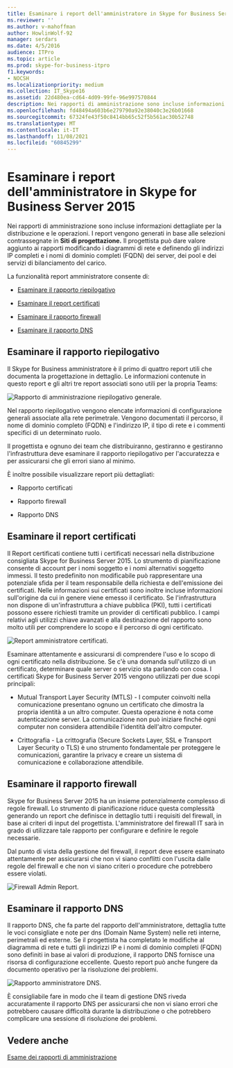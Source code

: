 ```yaml
---
title: Esaminare i report dell'amministratore in Skype for Business Server 2015
ms.reviewer: ''
ms.author: v-mahoffman
author: HowlinWolf-92
manager: serdars
ms.date: 4/5/2016
audience: ITPro
ms.topic: article
ms.prod: skype-for-business-itpro
f1.keywords:
- NOCSH
ms.localizationpriority: medium
ms.collection: IT_Skype16
ms.assetid: 22d480ea-cd64-4d09-99fe-96e997570844
description: Nei rapporti di amministrazione sono incluse informazioni dettagliate per la distribuzione e le operazioni. I report vengono generati in base alle selezioni contrassegnate in Siti di progettazione. Il progettista può dare valore aggiunto ai rapporti modificando i diagrammi di rete e definendo gli indirizzi IP completi e i nomi di dominio completi (FQDN) dei server, dei pool e dei servizi di bilanciamento del carico.
ms.openlocfilehash: fd48494a603b6e279790a92e38040c3e26b01668
ms.sourcegitcommit: 67324fe43f50c8414bb65c52f5b561ac30b52748
ms.translationtype: MT
ms.contentlocale: it-IT
ms.lasthandoff: 11/08/2021
ms.locfileid: "60845299"
---
```

# <a name="review-the-administrator-reports-in-skype-for-business-server-2015"></a>Esaminare i report dell'amministratore in Skype for Business Server 2015

Nei rapporti di amministrazione sono incluse informazioni dettagliate per la distribuzione e le operazioni. I report vengono generati in base alle selezioni contrassegnate in **Siti di progettazione.** Il progettista può dare valore aggiunto ai rapporti modificando i diagrammi di rete e definendo gli indirizzi IP completi e i nomi di dominio completi (FQDN) dei server, dei pool e dei servizi di bilanciamento del carico.

La funzionalità report amministratore consente di:

- [Esaminare il rapporto riepilogativo](review-the-administrator-reports.md#Summary_report)

- [Esaminare il report certificati](review-the-administrator-reports.md#Certificates_Report)

- [Esaminare il rapporto firewall](review-the-administrator-reports.md#Firewall_report)

- [Esaminare il rapporto DNS](review-the-administrator-reports.md#DNS_Report)

## <a name="review-the-summary-report"></a>Esaminare il rapporto riepilogativo
<a name="Summary_report"> </a>

Il Skype for Business amministratore è il primo di quattro report utili che documenta la progettazione in dettaglio. Le informazioni contenute in questo report e gli altri tre report associati sono utili per la propria Teams:

![Rapporto di amministrazione riepilogativo generale.](../../media/General_Summary_Report_Admin_Report.png)

Nel rapporto riepilogativo vengono elencate informazioni di configurazione generali associate alla rete perimetrale. Vengono documentati il percorso, il nome di dominio completo (FQDN) e l'indirizzo IP, il tipo di rete e i commenti specifici di un determinato ruolo.

Il progettista e ognuno dei team che distribuiranno, gestiranno e gestiranno l'infrastruttura deve esaminare il rapporto riepilogativo per l'accuratezza e per assicurarsi che gli errori siano al minimo.

È inoltre possibile visualizzare report più dettagliati:

- Rapporto certificati

- Rapporto firewall

- Rapporto DNS

## <a name="review-the-certificates-report"></a>Esaminare il report certificati
<a name="Certificates_Report"> </a>

Il Report certificati contiene tutti i certificati necessari nella distribuzione consigliata Skype for Business Server 2015. Lo strumento di pianificazione consente di account per i nomi soggetto e i nomi alternativi soggetto immessi. Il testo predefinito non modificabile può rappresentare una potenziale sfida per il team responsabile della richiesta e dell'emissione dei certificati. Nelle informazioni sui certificati sono inoltre incluse informazioni sull'origine da cui in genere viene emesso il certificato. Se l'infrastruttura non dispone di un'infrastruttura a chiave pubblica (PKI), tutti i certificati possono essere richiesti tramite un provider di certificati pubblico. I campi relativi agli utilizzi chiave avanzati e alla destinazione del rapporto sono molto utili per comprendere lo scopo e il percorso di ogni certificato.

![Report amministratore certificati.](../../media/Certificates_Report_Admin_Report.png)

Esaminare attentamente e assicurarsi di comprendere l'uso e lo scopo di ogni certificato nella distribuzione. Se c'è una domanda sull'utilizzo di un certificato, determinare quale server o servizio sta parlando con cosa. I certificati Skype for Business Server 2015 vengono utilizzati per due scopi principali:

- Mutual Transport Layer Security (MTLS) - I computer coinvolti nella comunicazione presentano ognuno un certificato che dimostra la propria identità a un altro computer. Questa operazione è nota come autenticazione server. La comunicazione non può iniziare finché ogni computer non considera attendibile l'identità dell'altro computer.

- Crittografia - La crittografia (Secure Sockets Layer, SSL e Transport Layer Security o TLS) è uno strumento fondamentale per proteggere le comunicazioni, garantire la privacy e creare un sistema di comunicazione e collaborazione attendibile.

## <a name="review-the-firewall-report"></a>Esaminare il rapporto firewall
<a name="Firewall_report"> </a>

Skype for Business Server 2015 ha un insieme potenzialmente complesso di regole firewall. Lo strumento di pianificazione riduce questa complessità generando un report che definisce in dettaglio tutti i requisiti del firewall, in base ai criteri di input del progettista. L'amministratore del firewall IT sarà in grado di utilizzare tale rapporto per configurare e definire le regole necessarie.

Dal punto di vista della gestione del firewall, il report deve essere esaminato attentamente per assicurarsi che non vi siano conflitti con l'uscita dalle regole del firewall e che non vi siano criteri o procedure che potrebbero essere violati.

![Firewall Admin Report.](../../media/Firewall_Report_Admin_Report.png)

## <a name="review-the-dns-report"></a>Esaminare il rapporto DNS
<a name="DNS_Report"> </a>

Il rapporto DNS, che fa parte del rapporto dell'amministratore, dettaglia tutte le voci consigliate e note per dns (Domain Name System) nelle reti interne, perimetrali ed esterne. Se il progettista ha completato le modifiche al diagramma di rete e tutti gli indirizzi IP e i nomi di dominio completi (FQDN) sono definiti in base ai valori di produzione, il rapporto DNS fornisce una risorsa di configurazione eccellente. Questo report può anche fungere da documento operativo per la risoluzione dei problemi.

![Rapporto amministratore DNS.](../../media/DNS_Report_Admin_Report.png)

È consigliabile fare in modo che il team di gestione DNS riveda accuratamente il rapporto DNS per assicurarsi che non vi siano errori che potrebbero causare difficoltà durante la distribuzione o che potrebbero complicare una sessione di risoluzione dei problemi.

## <a name="see-also"></a>Vedere anche
<a name="DNS_Report"> </a>

[Esame dei rapporti di amministrazione](/previous-versions/office/lync-server-2013/lync-server-2013-reviewing-the-administrator-reports)